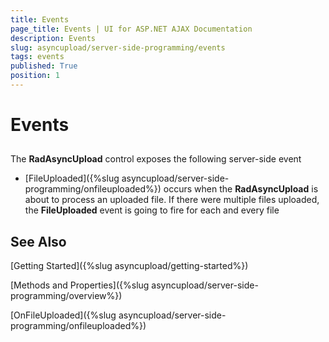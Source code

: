 ```yaml
---
title: Events
page_title: Events | UI for ASP.NET AJAX Documentation
description: Events
slug: asyncupload/server-side-programming/events
tags: events
published: True
position: 1
---
```


# Events



## 

The __RadAsyncUpload__ control exposes the following server-side event

* [FileUploaded]({%slug asyncupload/server-side-programming/onfileuploaded%}) occurs when the __RadAsyncUpload__ is about to process an uploaded file. If there were multiple files uploaded, the __FileUploaded__ event is going to fire for each and every file

## See Also

[Getting Started]({%slug asyncupload/getting-started%})

[Methods and Properties]({%slug asyncupload/server-side-programming/overview%})

[OnFileUploaded]({%slug asyncupload/server-side-programming/onfileuploaded%})
